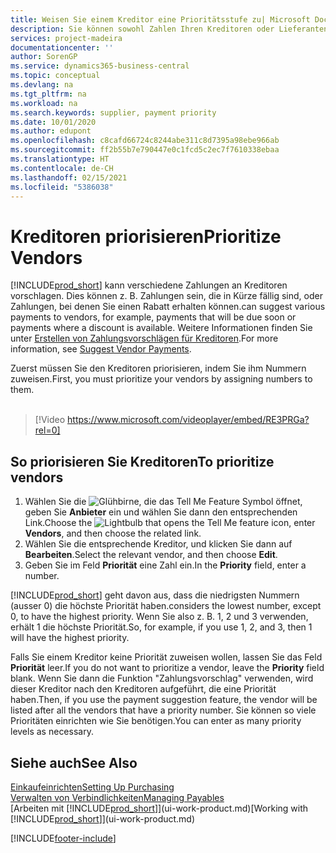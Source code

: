 ```yaml
---
title: Weisen Sie einem Kreditor eine Prioritätsstufe zu| Microsoft Docs
description: Sie können sowohl Zahlen Ihren Kreditoren oder Lieferanten zuweisen, um sie zu priorisieren und Zahlungsvorschläge in  Business Central zu erleichtern.
services: project-madeira
documentationcenter: ''
author: SorenGP
ms.service: dynamics365-business-central
ms.topic: conceptual
ms.devlang: na
ms.tgt_pltfrm: na
ms.workload: na
ms.search.keywords: supplier, payment priority
ms.date: 10/01/2020
ms.author: edupont
ms.openlocfilehash: c8cafd66724c8244abe311c8d7395a98ebe966ab
ms.sourcegitcommit: ff2b55b7e790447e0c1fcd5c2ec7f7610338ebaa
ms.translationtype: HT
ms.contentlocale: de-CH
ms.lasthandoff: 02/15/2021
ms.locfileid: "5386038"
---
```

# <a name="prioritize-vendors"></a><span data-ttu-id="846c5-103">Kreditoren priorisieren</span><span class="sxs-lookup"><span data-stu-id="846c5-103">Prioritize Vendors</span></span>
[!INCLUDE[prod_short](includes/prod_short.md)] <span data-ttu-id="846c5-104">kann verschiedene Zahlungen an Kreditoren vorschlagen. Dies können z. B. Zahlungen sein, die in Kürze fällig sind, oder Zahlungen, bei denen Sie einen Rabatt erhalten können.</span><span class="sxs-lookup"><span data-stu-id="846c5-104">can suggest various payments to vendors, for example, payments that will be due soon or payments where a discount is available.</span></span> <span data-ttu-id="846c5-105">Weitere Informationen finden Sie unter [Erstellen von Zahlungsvorschlägen für Kreditoren](payables-how-suggest-vendor-payments.md).</span><span class="sxs-lookup"><span data-stu-id="846c5-105">For more information, see [Suggest Vendor Payments](payables-how-suggest-vendor-payments.md).</span></span>

<span data-ttu-id="846c5-106">Zuerst müssen Sie den Kreditoren priorisieren, indem Sie ihm Nummern zuweisen.</span><span class="sxs-lookup"><span data-stu-id="846c5-106">First, you must prioritize your vendors by assigning numbers to them.</span></span>
<br><br>
> [!Video https://www.microsoft.com/videoplayer/embed/RE3PRGa?rel=0]

## <a name="to-prioritize-vendors"></a><span data-ttu-id="846c5-107">So priorisieren Sie Kreditoren</span><span class="sxs-lookup"><span data-stu-id="846c5-107">To prioritize vendors</span></span>
1. <span data-ttu-id="846c5-108">Wählen Sie die ![Glühbirne, die das Tell Me Feature](media/ui-search/search_small.png "Tell Me-Funktion") Symbol öffnet, geben Sie **Anbieter** ein und wählen Sie dann den entsprechenden Link.</span><span class="sxs-lookup"><span data-stu-id="846c5-108">Choose the ![Lightbulb that opens the Tell Me feature](media/ui-search/search_small.png "Tell me what you want to do") icon, enter **Vendors**, and then choose the related link.</span></span>
2. <span data-ttu-id="846c5-109">Wählen Sie die entsprechende Kreditor, und klicken Sie dann auf **Bearbeiten**.</span><span class="sxs-lookup"><span data-stu-id="846c5-109">Select the relevant vendor, and then choose **Edit**.</span></span>
3. <span data-ttu-id="846c5-110">Geben Sie im Feld **Priorität** eine Zahl ein.</span><span class="sxs-lookup"><span data-stu-id="846c5-110">In the **Priority** field, enter a number.</span></span>

[!INCLUDE[prod_short](includes/prod_short.md)] <span data-ttu-id="846c5-111">geht davon aus, dass die niedrigsten Nummern (ausser 0) die höchste Priorität haben.</span><span class="sxs-lookup"><span data-stu-id="846c5-111">considers the lowest number, except 0, to have the highest priority.</span></span> <span data-ttu-id="846c5-112">Wenn Sie also z. B. 1, 2 und 3 verwenden, erhält 1 die höchste Priorität.</span><span class="sxs-lookup"><span data-stu-id="846c5-112">So, for example, if you use 1, 2, and 3, then 1 will have the highest priority.</span></span>

<span data-ttu-id="846c5-113">Falls Sie einem Kreditor keine Priorität zuweisen wollen, lassen Sie das Feld **Priorität** leer.</span><span class="sxs-lookup"><span data-stu-id="846c5-113">If you do not want to prioritize a vendor, leave the **Priority** field blank.</span></span> <span data-ttu-id="846c5-114">Wenn Sie dann die Funktion "Zahlungsvorschlag" verwenden, wird dieser Kreditor nach den Kreditoren aufgeführt, die eine Priorität haben.</span><span class="sxs-lookup"><span data-stu-id="846c5-114">Then, if you use the payment suggestion feature, the vendor will be listed after all the vendors that have a priority number.</span></span> <span data-ttu-id="846c5-115">Sie können so viele Prioritäten einrichten wie Sie benötigen.</span><span class="sxs-lookup"><span data-stu-id="846c5-115">You can enter as many priority levels as necessary.</span></span>

## <a name="see-also"></a><span data-ttu-id="846c5-116">Siehe auch</span><span class="sxs-lookup"><span data-stu-id="846c5-116">See Also</span></span>
[<span data-ttu-id="846c5-117">Einkaufeinrichten</span><span class="sxs-lookup"><span data-stu-id="846c5-117">Setting Up Purchasing</span></span>](purchasing-setup-purchasing.md)  
[<span data-ttu-id="846c5-118">Verwalten von Verbindlichkeiten</span><span class="sxs-lookup"><span data-stu-id="846c5-118">Managing Payables</span></span>](payables-manage-payables.md)  
<span data-ttu-id="846c5-119">[Arbeiten mit [!INCLUDE[prod_short](includes/prod_short.md)]](ui-work-product.md)</span><span class="sxs-lookup"><span data-stu-id="846c5-119">[Working with [!INCLUDE[prod_short](includes/prod_short.md)]](ui-work-product.md)</span></span>


[!INCLUDE[footer-include](includes/footer-banner.md)]